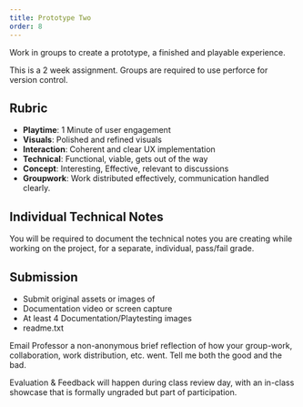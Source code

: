 ```yaml
---
title: Prototype Two
order: 8
---
```


Work in groups to create a prototype, a finished and playable experience.

This is a 2 week assignment. Groups are required to use perforce for version control.

## Rubric
- **Playtime**: 1 Minute of user engagement
- **Visuals**: Polished and refined visuals
- **Interaction**: Coherent and clear UX implementation
- **Technical**: Functional, viable, gets out of the way
- **Concept**: Interesting, Effective, relevant to discussions
- **Groupwork**: Work distributed effectively, communication handled clearly.

## Individual Technical Notes
You will be required to document the technical notes you are creating while working on the project, for a separate, individual, pass/fail grade.


## Submission
- Submit original assets or images of
- Documentation video or screen capture
- At least 4 Documentation/Playtesting images
- readme.txt

Email Professor a non-anonymous brief reflection of how your group-work, collaboration, work distribution, etc. went. Tell me both the good and the bad.

Evaluation & Feedback will happen during class review day, with an in-class showcase that is formally ungraded but part of participation.